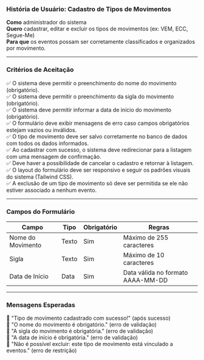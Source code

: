 ### História de Usuário: Cadastro de Tipos de Movimentos
**Como** administrador do sistema  
**Quero** cadastrar, editar e excluir os tipos de movimentos (ex: VEM, ECC, Segue-Me)  
**Para que** os eventos possam ser corretamente classificados e organizados por movimento.

---

### Critérios de Aceitação  
✅ O sistema deve permitir o preenchimento do nome do movimento (obrigatório).  
✅ O sistema deve permitir o preenchimento da sigla do movimento (obrigatório).  
✅ O sistema deve permitir informar a data de início do movimento (obrigatório).  
✅ O formulário deve exibir mensagens de erro caso campos obrigatórios estejam vazios ou inválidos.  
✅ O tipo de movimento deve ser salvo corretamente no banco de dados com todos os dados informados.  
✅ Ao cadastrar com sucesso, o sistema deve redirecionar para a listagem com uma mensagem de confirmação.  
✅ Deve haver a possibilidade de cancelar o cadastro e retornar à listagem.  
✅ O layout do formulário deve ser responsivo e seguir os padrões visuais do sistema (Tailwind CSS).  
✅ A exclusão de um tipo de movimento só deve ser permitida se ele não estiver associado a nenhum evento.  

---

### Campos do Formulário  

| Campo                    | Tipo   | Obrigatório | Regras                                |
|--------------------------|--------|--------------|---------------------------------------|
| Nome do Movimento        | Texto  | Sim          | Máximo de 255 caracteres              |
| Sigla                   | Texto  | Sim          | Máximo de 10 caracteres               |
| Data de Início           | Data   | Sim          | Data válida no formato AAAA-MM-DD     |

---

### Mensagens Esperadas  
💬 "Tipo de movimento cadastrado com sucesso!" (após sucesso)  
💬 "O nome do movimento é obrigatório." (erro de validação)  
💬 "A sigla do movimento é obrigatória." (erro de validação)  
💬 "A data de início é obrigatória." (erro de validação)  
💬 "Não é possível excluir: este tipo de movimento está vinculado a eventos." (erro de restrição)

